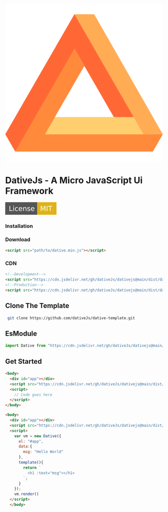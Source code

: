 ![Logo](public/logo.svg)

# **DativeJs - A Micro JavaScript Ui Framework**

![License](assets/img/License-MIT-yellow.svg)

### Installation
### Download
```html 
<script src="path/to/dative.min.js"></script>
```
### CDN
```html
<!--Development-->
<script src="https://cdn.jsdelivr.net/gh/dativeJs/dativejs@main/dist/dative.js"></script>
<!--Production-->
<script src="https://cdn.jsdelivr.net/gh/dativeJs/dativejs@main/dist/dative.min.js"></script>
```
## Clone The Template
```bash
 git clone https://github.com/dativeJs/dative-template.git
```
## EsModule
```js
import Dative from "https://cdn.jsdelivr.net/gh/dativeJs/dativejs@main/dist/dative.es.min.js";
```
<!--## Npm
```bash
  npm install dative
```
### Usage
```js
import Dative from 'dative';
```-->
## Get Started

```html
<body>
  <div id="app"></div>
  <script src="https://cdn.jsdelivr.net/gh/dativeJs/dativejs@main/dist/dative.min.js"></script>
  <script>
    // Code goes here
  </script>
</body>
```

```html
<body>
  <div id="app"></div>
  <script src="https://cdn.jsdelivr.net/gh/dativeJs/dativejs@main/dist/dative.min.js"></script>
  <script>
    var vm = new Dative({
      el: "#app",
      data:{
        msg: "Hello World"
      },
      template(){
        return `
          <h1 :text="msg"></h1>
        `;
      }
    });
    vm.render()
  </script>
  </body>
```